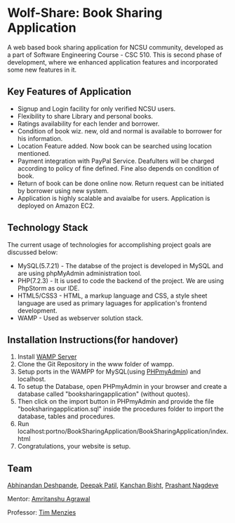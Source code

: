 # Wolf-Share: Book Sharing Application

A web based book sharing application for NCSU community, developed as a part of Software Engineering Course - CSC 510.
This is second phase of development, where we enhanced application features and incorporated some new features in it.

## Key Features of Application

* Signup and Login facility for only verified NCSU users.
* Flexibility to share Library and personal books.
* Ratings availability for each lender and borrower.
* Condition of book wiz. new, old and normal is available to borrower for his information.
* Location Feature added. Now book can be searched using location mentioned.
* Payment integration with PayPal Service. Deafulters will be charged according to policy of fine defined. Fine also depends on condition of book.
* Return of book can be done online now. Return request can be initiated by borrower using new system.
* Application is highly scalable and avaialbe for users. Application is deployed on Amazon EC2.

## Technology Stack
The current usage of technologies for accomplishing project goals are discussed below:

* MySQL(5.7.21) - The databse of the project is developed in MySQL and are using phpMyAdmin administration tool.
* PHP(7.2.3) - It is used to code the backend of the project. We are using PhpStorm as our IDE.
* HTML5/CSS3 - HTML, a markup language and CSS, a style sheet language are used as primary laguages for application's frontend development. 
* WAMP - Used as webserver solution stack.

## Installation Instructions(for handover)
1. Install [WAMP Server](https://sourceforge.net/projects/wampserver/?source=navbar)
2. Clone the Git Repository in the www folder of wampp.
3. Setup ports in the WAMPP for MySQL(using [PHPmyAdmin](http:localhost/phpmyadmin)) and localhost.
4. To setup the Database, open PHPmyAdmin in your browser and create a database called "booksharingapplication" (without quotes).
5. Then click on the import button in PHPmyAdmin and provide the file "booksharingapplication.sql" inside the procedures folder to import the database, tables and procedures.
6. Run localhost:portno/BookSharingApplication/BookSharingApplication/index.html
7. Congratulations, your website is setup.


## Team
[Abhinandan Deshpande](https://github.com/abhinandan27),
[Deepak Patil](https://github.com/deepak15493),
[Kanchan Bisht](https://github.com/DexterousMe),
[Prashant Nagdeve](https://github.com/PrashantNagdeve)

Mentor: [Amritanshu Agrawal](https://github.com/amritbhanu)

Professor: [Tim Menzies](https://github.com/timm)
